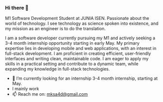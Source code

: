 ### Hi there 👋

<!--
**saad-mhmd/saad-mhmd** is a ✨ _special_ ✨ repository because its `README.md` (this file) appears on your GitHub profile.

Here are some ideas to get you started:

- 🔭 I’m currently looking for an internship
- 🌱 I’m currently a master's student at JUNIA ISEN
- 📫 Reach me on: mksa4d@gmail.com
-->

M1 Software Development Student at JUNIA ISEN. Passionate about the world of technology. I see technology as science spoken into existence, and my mission as an engineer is to do the translation.

I am a software developer currently pursuing my M1 and actively seeking a 3-4 month internship opportunity starting in early May.
My primary expertise lies in developing mobile and web applications, with an interest in full-stack development.
I am proficient in creating efficient, user-friendly interfaces and writing clean, maintainable code.
I am eager to apply my skills in a practical setting and contribute to a dynamic team, while expanding my knowledge in full-stack technologies.

- 🔭 I’m currently looking for an internship 3-4 month internship, starting at May.
- I mainly work 
- 📫 Reach me on: mksa4d@gmail.com
